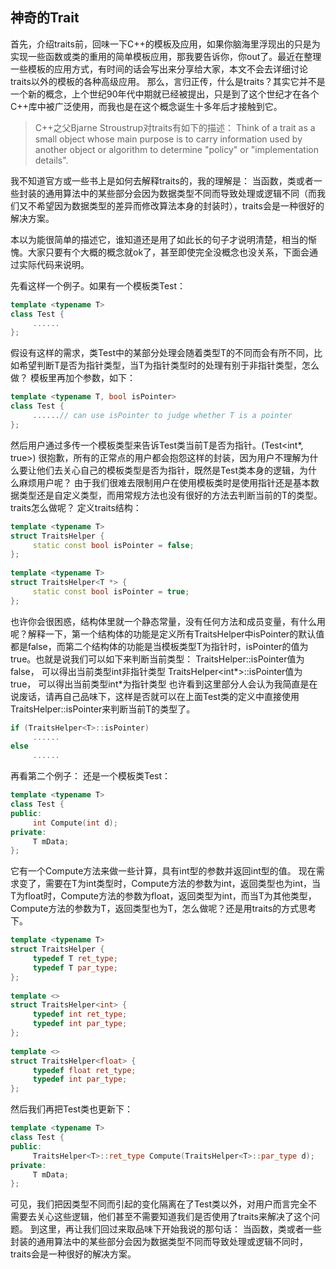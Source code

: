 ## 神奇的Trait

首先，介绍traits前，回味一下C++的模板及应用，如果你脑海里浮现出的只是为实现一些函数或类的重用的简单模板应用，那我要告诉你，你out了。最近在整理一些模板的应用方式，有时间的话会写出来分享给大家，本文不会去详细讨论traits以外的模板的各种高级应用。
那么，言归正传，什么是traits？其实它并不是一个新的概念，上个世纪90年代中期就已经被提出，只是到了这个世纪才在各个C++库中被广泛使用，而我也是在这个概念诞生十多年后才接触到它。

>C++之父Bjarne Stroustrup对traits有如下的描述：
>Think of a trait as a small object whose main purpose is to carry 
>information used by another object or algorithm to determine "policy" or
>"implementation details".

我不知道官方或一些书上是如何去解释traits的，我的理解是：
 当函数，类或者一些封装的通用算法中的某些部分会因为数据类型不同而导致处理或逻辑不同（而我们又不希望因为数据类型的差异而修改算法本身的封装时），traits会是一种很好的解决方案。

本以为能很简单的描述它，谁知道还是用了如此长的句子才说明清楚，相当的惭愧。大家只要有个大概的概念就ok了，甚至即使完全没概念也没关系，下面会通过实际代码来说明。

先看这样一个例子。如果有一个模板类Test：

```c++
template <typename T>
class Test {
     ......
};
```

假设有这样的需求，类Test中的某部分处理会随着类型T的不同而会有所不同，比如希望判断T是否为指针类型，当T为指针类型时的处理有别于非指针类型，怎么做？
模板里再加个参数，如下：

```c++
template <typename T, bool isPointer>
class Test {
     ......// can use isPointer to judge whether T is a pointer
};
```

然后用户通过多传一个模板类型来告诉Test类当前T是否为指针。(Test<int*, true>)
很抱歉，所有的正常点的用户都会抱怨这样的封装，因为用户不理解为什么要让他们去关心自己的模板类型是否为指针，既然是Test类本身的逻辑，为什么麻烦用户呢？
由于我们很难去限制用户在使用模板类时是使用指针还是基本数据类型还是自定义类型，而用常规方法也没有很好的方法去判断当前的T的类型。traits怎么做呢？
定义traits结构：

```C++
template <typename T>
struct TraitsHelper {
     static const bool isPointer = false;
};
 
template <typename T>
struct TraitsHelper<T *> {
     static const bool isPointer = true;
};
```

也许你会很困惑，结构体里就一个静态常量，没有任何方法和成员变量，有什么用呢？解释一下，第一个结构体的功能是定义所有TraitsHelper中isPointer的默认值都是false，而第二个结构体的功能是当模板类型T为指针时，isPointer的值为true。也就是说我们可以如下来判断当前类型：
TraitsHelper<int>::isPointer值为false， 可以得出当前类型int非指针类型
TraitsHelper<int*>::isPointer值为true， 可以得出当前类型int*为指针类型
也许看到这里部分人会认为我简直是在说废话，请再自己品味下，这样是否就可以在上面Test类的定义中直接使用TraitsHelper<T>::isPointer来判断当前T的类型了。

```c++
if (TraitsHelper<T>::isPointer)
     ......
else
     ......
```

再看第二个例子：
还是一个模板类Test：

```C++
template <typename T>
class Test {
public:
     int Compute(int d);
private:
     T mData;
};
```

它有一个Compute方法来做一些计算，具有int型的参数并返回int型的值。
现在需求变了，需要在T为int类型时，Compute方法的参数为int，返回类型也为int，当T为float时，Compute方法的参数为float，返回类型为int，而当T为其他类型，Compute方法的参数为T，返回类型也为T，怎么做呢？还是用traits的方式思考下。

```c++
template <typename T>
struct TraitsHelper {
     typedef T ret_type;
     typedef T par_type;
};
 
template <>
struct TraitsHelper<int> {
     typedef int ret_type;
     typedef int par_type;
};
 
template <>
struct TraitsHelper<float> {
     typedef float ret_type;
     typedef int par_type;
};
```

然后我们再把Test类也更新下：

```c++
template <typename T>
class Test {
public:
     TraitsHelper<T>::ret_type Compute(TraitsHelper<T>::par_type d);
private:
     T mData;
};
```

可见，我们把因类型不同而引起的变化隔离在了Test类以外，对用户而言完全不需要去关心这些逻辑，他们甚至不需要知道我们是否使用了traits来解决了这个问题。
到这里，再让我们回过来取品味下开始我说的那句话：
当函数，类或者一些封装的通用算法中的某些部分会因为数据类型不同而导致处理或逻辑不同时，traits会是一种很好的解决方案。